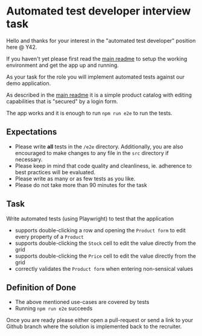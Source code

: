 # Automated test developer interview task

Hello and thanks for your interest in the "automated test developer" position here @ Y42.

If you haven't yet please first read the [main readme](README.md) to setup the working environment and get the app up and running.

As your task for the role you will implement automated tests against our demo application.

As described in the [main readme](README.md) it is a simple product catalog with editing capabilities that is "secured" by a login form.

The app works and it is enough to run `npm run e2e` to run the tests.

## Expectations

- Please write **all** tests in the `/e2e` directory.
  Additionally, you are also encouraged to make changes to any file in the `src` directory if necessary.
- Please keep in mind that code quality and cleanliness, ie. adherence to best practices will be evaluated.
- Please write as many or as few tests as you like.
- Please do not take more than 90 minutes for the task

## Task

Write automated tests (using Playwright) to test that the application

- supports double-clicking a row and opening the `Product form` to edit every property of a `Product`
- supports double-clicking the `Stock` cell to edit the value directly from the grid
- supports double-clicking the `Price` cell to edit the value directly from the grid
- correctly validates the `Product form` when entering non-sensical values

## Definition of Done

- The above mentioned use-cases are covered by tests
- Running `npm run e2e` succeeds

Once you are ready please either open a pull-request or send a link to your Github branch where the solution is implemented back to the recruiter.
